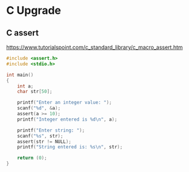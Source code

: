 # C Upgrade

## C assert

<https://www.tutorialspoint.com/c_standard_library/c_macro_assert.htm>

```c
#include <assert.h>
#include <stdio.h>

int main()
{
    int a;
    char str[50];

    printf("Enter an integer value: ");
    scanf("%d", &a);
    assert(a >= 10);
    printf("Integer entered is %d\n", a);

    printf("Enter string: ");
    scanf("%s", str);
    assert(str != NULL);
    printf("String entered is: %s\n", str);

    return (0);
}
```




